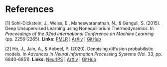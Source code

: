 # References

[1] Sohl-Dickstein, J., Weiss, E., Maheswaranathan, N., & Ganguli, S. (2015). Deep Unsupervised Learning using Nonequilibrium Thermodynamics. In *Proceedings of the 32nd International Conference on Machine Learning* (pp. 2256-2265).
**Links:** [PMLR](https://proceedings.mlr.press/v37/sohl-dickstein15.html) | [ArXiv](https://arxiv.org/abs/1503.03585) | [GitHub](https://github.com/Sohl-Dickstein/Diffusion-Probabilistic-Models)

[2] Ho, J., Jain, A., & Abbeel, P. (2020). Denoising diffusion probabilistic models. In *Advances in Neural Information Processing Systems* (Vol. 33, pp. 6840-6851).
**Links:** [NeurIPS](https://proceedings.neurips.cc/paper/2020/hash/4c5bcfec8584af0d967f1ab10179ca4b-Abstract.html) | [ArXiv](https://arxiv.org/abs/2006.11239) | [GitHub](https://github.com/hojonathanho/diffusion)
